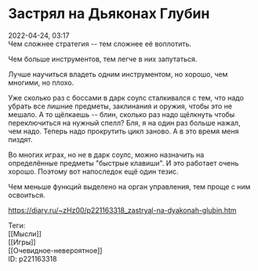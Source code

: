 Застрял на Дьяконах Глубин
===========================

   
 2022-04-24, 03:17   
  Чем сложнее стратегия -- тем сложнее её воплотить.   
   
 Чем больше инструментов, тем легче в них запутаться.   
   
 Лучше научиться владеть одним инструментом, но хорошо, чем многими, но плохо.   
   
 Уже сколько раз с боссами в дарк соулс сталкивался с тем, что надо убрать все лишние предметы, заклинания и оружия, чтобы это не мешало. А то щёлкаешь -- блин, сколько раз надо щёлкнуть чтобы переключиться на нужный спелл? Бля, я на один раз больше нажал, чем надо. Теперь надо прокрутить цикл заново. А в это время меня пиздят.   
   
 Во многих играх, но не в дарк соулс, можно назначить на определённые предметы "быстрые клавиши". И это работает очень хорошо. Поэтому вот напоследок ещё один тезис.   
   
 Чем меньше функций выделено на орган управления, тем проще с ним освоиться.   
    
 <https://diary.ru/~zHz00/p221163318_zastryal-na-dyakonah-glubin.htm>   
   
 Теги:   
 [[Мысли]]   
 [[Игры]]   
 [[Очевидное-невероятное]]   
 ID: p221163318